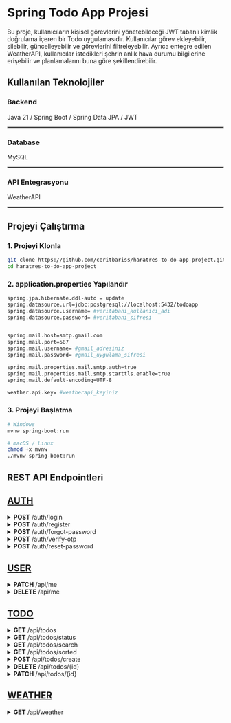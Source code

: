 # Spring Todo App Projesi

Bu proje, kullanıcıların kişisel görevlerini yönetebileceği JWT tabanlı kimlik doğrulama içeren bir Todo uygulamasıdır. 
Kullanıcılar görev ekleyebilir, silebilir, güncelleyebilir ve görevlerini filtreleyebilir. Ayrıca entegre edilen WeatherAPI, 
kullanıcılar istedikleri şehrin anlık hava durumu bilgilerine erişebilir ve planlamalarını buna göre şekillendirebilir.

## Kullanılan Teknolojiler

###  Backend
Java 21 / Spring Boot / Spring Data JPA / JWT

<hr style="border: 0.2px solid #888;" />

### Database
MySQL

<hr style="border: 0.2px solid #888;" />

### API Entegrasyonu
WeatherAPI 

<hr style="border: 0.2px solid #888;" />

## Projeyi Çalıştırma
### 1. Projeyi Klonla
```bash
git clone https://github.com/ceritbariss/haratres-to-do-app-project.git
cd haratres-to-do-app-project
```

### 2. application.properties Yapılandır
```bash
spring.jpa.hibernate.ddl-auto = update
spring.datasource.url=jdbc:postgresql://localhost:5432/todoapp
spring.datasource.username= #veritabani_kullanici_adi
spring.datasource.password= #veritabani_sifresi


spring.mail.host=smtp.gmail.com
spring.mail.port=587
spring.mail.username= #gmail_adresiniz
spring.mail.password= #gmail_uygulama_sifresi

spring.mail.properties.mail.smtp.auth=true
spring.mail.properties.mail.smtp.starttls.enable=true
spring.mail.default-encoding=UTF-8

weather.api.key= #weatherapi_keyiniz
```

### 3. Projeyi Başlatma
```bash
# Windows
mvnw spring-boot:run

# macOS / Linux
chmod +x mvnw
./mvnw spring-boot:run
```


## REST API Endpointleri

## [AUTH](https://github.com/ceritbariss/haratres-to-do-app-project/blob/main/src/main/java/com/todoapp/todoapp/controller/AuthController.java)
<details>

<summary> <b>POST</b> /auth/login </summary>
<br/>

<b>Açıklama :</b> Kullanıcının kullanıcı adı ve şifresi ile giriş yapmasını sağlar. Başarılı girişte JWT token döner.

<b>URL :</b> http://localhost:8080/auth/login

<b>Request :</b>
```json
{
  "username": "baris1",
  "userPassword": "123456"
}
```

<b>Response :</b>
```json
{
  "jwt": "eyJhbGciOiJIUzI1NiJ9.eyJzdWIiOiJiYXJpczEiLCJpYXQiOjE3NTI3NjM4NDIsImV4cCI6MTc1Mjc2NzQ0Mn0.Axc_r6sAs-S7w_E94RXg3uPty-6MUTHRhWawCuAkEcc"
}
```
<b>Error :</b>
```text
  Kullanıcı adı veya şifre hatalı!
```
</details>

<details>

<summary> <b>POST</b> /auth/register </summary>
<br/>

<b>Açıklama :</b> Yeni bir kullanıcı kaydı oluşturur.

<b>URL :</b> http://localhost:8080/auth/register

<b>Request :</b>
```json
{
  "userName": "baris2",
  "password": "123456",
  "firstName": "Barış",
  "lastName": "Cerit",
  "gender": "Male",
  "birthDate": "2003-01-11",
  "email": "cerit.bariss1@gmail.com",
  "phoneNumber": "05349758308"
}
```

<b>Response :</b>
```text
  Kayıt başarılı!
```
<b>Error :</b>
```json
  {
    "timestamp": "2025-07-17T18:01:40.8687937",
    "status": 400,
    "error": "Bad Request",
    "message": "Bu kullanıcı adı kullanılıyor!",
    "path": "/auth/register"
  }
```
</details>

<details>

<summary> <b>POST</b> /auth/forgot-password </summary>
<br/>

<b>Açıklama :</b> Şifre sıfırlama için e-posta adresine OTP kodu gönderir.

<b>URL :</b> http://localhost:8080/auth/forgot-password

<b>Request :</b>
```json
{
  "email" : "cerit.bariss@gmail.com"
}
```

<b>Response :</b>
```text
  OTP e-mail adresinize gönderildi!
```
<b>Error :</b>
```json
  {
    "timestamp": "2025-07-17T18:06:39.6171454",
    "status": 400,
    "error": "Bad Request",
    "message": "Kullanıcı bulunamadı!",
    "path": "/auth/forgot-password"
  }
```
</details>

<details>

<summary> <b>POST</b> /auth/verify-otp </summary>
<br/>

<b>Açıklama :</b> Kullanıcının e-posta adresine gönderilen OTP kodunun doğruluğunu kontrol eder.

<b>URL :</b> http://localhost:8080/auth/verify-otp

<b>Request :</b>
```json
{
  "email" : "cerit.bariss@gmail.com",
  "otp" : "494325"
}
```

<b>Response :</b>
```text
  OTP Doğrulandı!
```
<b>Error :</b>
```json
  {
    "timestamp": "2025-07-17T18:09:19.47802",
    "status": 400,
    "error": "Bad Request",
    "message": "Hatalı E-Mail Veya OTP Girişi Yaptınız!",
    "path": "/auth/verify-otp"
  }
```
</details>

<details>

<summary> <b>POST</b> /auth/reset-password </summary>
<br/>

<b>Açıklama :</b> Girilen OTP ve yeni şifre ile kullanıcı şifresini günceller.

<b>URL :</b> http://localhost:8080/auth/reset-password

<b>Request :</b>
```json
{
  "email" : "cerit.bariss@gmail.com",
  "otp" : "494325",
  "newPassword" : "123456"
}
```

<b>Response :</b>
```text
  Şifreniz başarıyla güncellendi.
```
<b>Error :</b>
```json
  {
  "timestamp": "2025-07-17T18:14:03.005528",
  "status": 400,
  "error": "Bad Request",
  "message": "OTP bulunamadı.",
  "path": "/auth/reset-password"
  }
```
</details>

## [USER](https://github.com/ceritbariss/haratres-to-do-app-project/blob/main/src/main/java/com/todoapp/todoapp/controller/UserController.java)
<details>

<summary> <b>PATCH</b> /api/me </summary>
<br/>

<b>Açıklama :</b> Giriş yapmış kullanıcının bilgilerini günceller, eğer kullanıcı adı güncellendiyse yeni JWT token döner.

<b>URL :</b> http://localhost:8080/api/me

<b>Request :</b>
```json
{
  "username": "bariscerit",
  "password": "123456",
  "firstName": "Barış",
  "lastName": "Cerit",
  "gender": "Erkek",
  "birthDate": "2000-05-12",
  "email": "cerit.bariss@hotmail.com",
  "phoneNumber": "05341234567"
}
```

<b>Response :</b>

Username güncellendiği için JWT döndü.
```json
{
  "jwt": "eyJhbGciOiJIUzI1NiJ9.eyJzdWIiOiJiYXJpc2Nlcml0IiwiaWF0IjoxNzUyODIwNjY2LCJleHAiOjE3NTI4MjQyNjZ9.2A-p0GVLV2-4i66UfuzFRmWjJtZJ0XTaIgat_TtBKcw"
}
```
Eğer username güncellenmezse.
```text
Kullanıcı bilgileri güncellendi
```

<b>Error :</b>
```json
{
  "timestamp": "2025-07-18T09:49:02.3009879",
  "status": 400,
  "error": "Bad Request",
  "message": "Girdiğiniz kullanıcı adı başkası tarafından kullanılıyor yada şuanda kullandığınız kullanıcı adına eşit!",
  "path": "/api/me"
}
```
</details>

<details>

<summary> <b>DELETE</b> /api/me </summary>
<br/>

<b>Açıklama :</b> Giriş yapan kullanıcının hesabını siler.

<b>URL :</b> http://localhost:8080/api/me


</details>

## [TODO](https://github.com/ceritbariss/haratres-to-do-app-project/blob/main/src/main/java/com/todoapp/todoapp/controller/TodoController.java)
<details>

<summary> <b>GET</b> /api/todos </summary>
<br/>

<b>Açıklama :</b> Giriş yapan kullanıcının todolarını sayfalı olarak getirir.

<b>URL :</b> http://localhost:8080/api/todos?page=0&size=1

<b>Request :</b>
```text
page = 0
size = 1
```

<b>Response :</b>
```json
{
  "content": [
    {
      "id": 66,
      "title": "Frontend bağlantısını test et",
      "description": "React uygulaması ile API endpointleri arasındaki bağlantı kontrol edilecek",
      "createdDate": "2025-07-17 14:41",
      "updateDate": "2025-07-17 14:41",
      "dueDate": "2026-07-10 14:15",
      "status": "CREATED"
    }
  ],
  "pageable": {
    "pageNumber": 0,
    "pageSize": 1,
    "sort": {
      "empty": false,
      "sorted": true,
      "unsorted": false
    },
    "offset": 0,
    "paged": true,
    "unpaged": false
  },
  "last": false,
  "totalElements": 9,
  "totalPages": 9,
  "first": true,
  "size": 1,
  "number": 0,
  "sort": {
    "empty": false,
    "sorted": true,
    "unsorted": false
  },
  "numberOfElements": 1,
  "empty": false
}
```
<b>Error :</b>
```json
{
  "timestamp": "2025-07-18T09:56:51.9068532",
  "status": 400,
  "error": "Bad Request",
  "message": "Page index must not be less than zero",
  "path": "/api/todos"
}
```
</details>

<details>

<summary> <b>GET</b> /api/todos/status </summary>
<br/>

<b>Açıklama :</b> Belirtilen duruma göre todoları sayfalı olarak listeler.

<b>URL :</b> http://localhost:8080/api/todos/status?status=IN_PROGRESS&page=0&size=1

<b>Request :</b>

Status değerleri = IN_PROGRESS / CREATED / COMPLETE
```text
status = IN_PROGRESS
page = 0
size = 1
```

<b>Response :</b>
```json
{
  "content": [
    {
      "id": 41,
      "title": "Hata mesajlarını özelleştir",
      "description": "ValidationException ve RuntimeException mesajları kullanıcı dostu hale getirilecek",
      "createdDate": "2025-07-14 17:49",
      "updateDate": "2025-07-14 17:56",
      "dueDate": "2026-07-18 09:30",
      "status": "IN_PROGRESS"
    }
  ],
  "pageable": {
    "pageNumber": 0,
    "pageSize": 1,
    "sort": {
      "empty": false,
      "sorted": true,
      "unsorted": false
    },
    "offset": 0,
    "paged": true,
    "unpaged": false
  },
  "last": false,
  "totalElements": 2,
  "totalPages": 2,
  "first": true,
  "size": 1,
  "number": 0,
  "sort": {
    "empty": false,
    "sorted": true,
    "unsorted": false
  },
  "numberOfElements": 1,
  "empty": false
}
```
<b>Error :</b>
```json
{
  "timestamp": "2025-07-18T10:03:43.5334226",
  "status": 400,
  "error": "Bad Request",
  "message": "Geçersiz status değeri: 'IN_PROGR'. Beklenen tip: Status.",
  "path": "/api/todos/status"
}
```
</details>

<details>

<summary> <b>GET</b> /api/todos/search </summary>
<br/>

<b>Açıklama :</b> Girilen anahtar kelimeyi içeren başlıklara sahip görevleri sayfalı olarak listeler.

<b>URL :</b> http://localhost:8080/api/todos/search?keyword=front&page=0&size=1

<b>Request :</b>

```text
keyword = front
page = 0
size = 1
```

<b>Response :</b>
```json
{
  "content": [
    {
      "id": 66,
      "title": "Frontend bağlantısını test et",
      "description": "React uygulaması ile API endpointleri arasındaki bağlantı kontrol edilecek",
      "createdDate": "2025-07-17 14:41",
      "updateDate": "2025-07-17 14:41",
      "dueDate": "2026-07-10 14:15",
      "status": "CREATED"
    }
  ],
  "pageable": {
    "pageNumber": 0,
    "pageSize": 1,
    "sort": {
      "empty": false,
      "sorted": true,
      "unsorted": false
    },
    "offset": 0,
    "paged": true,
    "unpaged": false
  },
  "last": false,
  "totalElements": 2,
  "totalPages": 2,
  "first": true,
  "size": 1,
  "number": 0,
  "sort": {
    "empty": false,
    "sorted": true,
    "unsorted": false
  },
  "numberOfElements": 1,
  "empty": false
}
```
<b>Error :</b>
```json
{
  "timestamp": "2025-07-18T10:08:04.5518902",
  "status": 400,
  "error": "Bad Request",
  "message": "searchTodosByTitle.keyword: Anahtar kelime boş olamaz.",
  "path": "/api/todos/search"
}
```
</details>

<details>

<summary> <b>GET</b> /api/todos/sorted </summary>
<br/>

<b>Açıklama :</b> Girilen sıralama kriterine ve yönüne göre görevleri sayfalı olarak sıralı şekilde listeler.

<b>URL :</b> http://localhost:8080/api/todos/sorted?sortBy=dueDate&direction=desc&page=0&size=1

<b>Request :</b>

sortBy değerleri = createdDate / updateDate / dueDate
```text
sortBy = dueDate
direction = desc
page = 0
size = 1
```

<b>Response :</b>
```json
{
  "content": [
    {
      "id": 42,
      "title": "Yeni görev oluşturma modalı ekle",
      "description": "Kullanıcı yeni todo eklerken modal pencere ile işlem yapılacak",
      "createdDate": "2025-07-14 17:49",
      "updateDate": "2025-07-14 17:49",
      "dueDate": "2026-07-19 14:00",
      "status": "CREATED"
    }
  ],
  "pageable": {
    "pageNumber": 0,
    "pageSize": 1,
    "sort": {
      "empty": false,
      "sorted": true,
      "unsorted": false
    },
    "offset": 0,
    "paged": true,
    "unpaged": false
  },
  "last": false,
  "totalElements": 9,
  "totalPages": 9,
  "first": true,
  "size": 1,
  "number": 0,
  "sort": {
    "empty": false,
    "sorted": true,
    "unsorted": false
  },
  "numberOfElements": 1,
  "empty": false
}
```
<b>Error :</b>
```json
{
  "timestamp": "2025-07-18T10:12:28.3917741",
  "status": 400,
  "error": "Bad Request",
  "message": "No property 'dueDa' found for type 'Todo'; Did you mean 'dueDate'",
  "path": "/api/todos/sorted"
}
```
</details>

<details>

<summary> <b>POST</b> /api/todos/create </summary>
<br/>

<b>Açıklama :</b> Yeni bir görev oluşturarak veritabanına kaydeder ve oluşturulan görevi döner.

<b>URL :</b> http://localhost:8080/api/todos/create

<b>Request :</b>

```json
{
  "title": "Frontend bağlantısını test et",
  "description": "React uygulaması ile API endpointleri arasındaki bağlantı kontrol edilecek",
  "dueDate": "2026-07-10T14:15:00"
}
```

<b>Response :</b>
```json
{
  "id": 67,
  "title": "Frontend bağlantısını test et",
  "description": "React uygulaması ile API endpointleri arasındaki bağlantı kontrol edilecek",
  "createdDate": "2025-07-18 10:16",
  "updateDate": "2025-07-18 10:16",
  "dueDate": "2026-07-10 14:15",
  "status": "CREATED"
}
```
<b>Error :</b>
```json
{
  "timestamp": "2025-07-18T10:16:35.6556481",
  "status": 400,
  "error": "Bad Request",
  "message": "Title alanı boş olamaz.",
  "path": "/api/todos/create"
}
```
</details>

<details>

<summary> <b>DELETE</b> /api/todos/{id} </summary>
<br/>

<b>Açıklama :</b> Belirtilen ID'ye sahip görevi siler. Başarılı işlemde içerik döndürülmez (204 No Content).

<b>URL :</b> http://localhost:8080/api/todos/{id}

<b>Request :</b>

```text
id = 67
```

<b>Response :</b>
```text
204
No Content
```
<b>Error :</b>
```json
{
  "timestamp": "2025-07-18T10:20:00.1599167",
  "status": 400,
  "error": "Bad Request",
  "message": "Bu todo size ait değil veya böyle bir todo yok.",
  "path": "/api/todos/45"
}
```
</details>

<details>

<summary> <b>PATCH</b> /api/todos/{id} </summary>
<br/>

<b>Açıklama :</b> Belirtilen ID'ye sahip görevin bilgilerini günceller ve güncellenmiş görevi döner.

<b>URL :</b> http://localhost:8080/api/todos/{id}

<b>Request :</b>

```json
{
  "title": "Alışveriş Yap",
  "description": "Market alışverişi yapılacak. Sebzeler ve temel ihtiyaçlar alınacak.",
  "dueDate": "2025-07-20T15:30:00",
  "status" : "IN_PROGRESS"
}
```

<b>Response :</b>
```json
{
  "id": 38,
  "title": "Alışveriş Yap",
  "description": "Market alışverişi yapılacak. Sebzeler ve temel ihtiyaçlar alınacak.",
  "createdDate": "2025-07-14 17:48",
  "updateDate": "2025-07-18 10:24",
  "dueDate": "2025-07-20 15:30",
  "status": "IN_PROGRESS"
}
```
<b>Error :</b>
```json
{
  "timestamp": "2025-07-18T10:24:06.7490038",
  "status": 400,
  "error": "Bad Request",
  "message": "Bu todo size ait değil veya böyle bir todo yok.",
  "path": "/api/todos/45"
}
```
</details>


## [WEATHER](https://github.com/ceritbariss/haratres-to-do-app-project/blob/main/src/main/java/com/todoapp/todoapp/controller/WeatherController.java)
<details>

<summary> <b>GET</b> /api/weather </summary>
<br/>

<b>Açıklama :</b> Girilen şehir, ilçe ve gün sayısına göre hava durumu tahminini döner.

<b>URL :</b> http://localhost:8080/api/weather?city=İstanbul&district=Maltepe&days=1

<b>Request :</b>

```text
city = İstanbul
district = Maltepe
days = 1
```

<b>Response :</b>
```json
{
  "location": {
    "name": "Maltepe",
    "region": "Istanbul"
  },
  "forecast": {
    "forecastday": [
      {
        "date": "2025-07-18",
        "day": {
          "condition": {
            "text": "Güneşli"
          },
          "maxtemp_c": 27.4,
          "mintemp_c": 22.4,
          "maxwind_kph": 24.5,
          "avghumidity": 67
        }
      }
    ]
  }
}
```
<b>Error :</b>
```json
{
  "timestamp": "2025-07-18T10:28:55.3488626",
  "status": 400,
  "error": "Bad Request",
  "message": "400 Bad Request on GET request for \"https://api.weatherapi.com/v1/forecast.json\": \"{\"error\":{\"code\":1006,\"message\":\"No matching location found.\"}}\"",
  "path": "/api/weather"
}
```
</details>